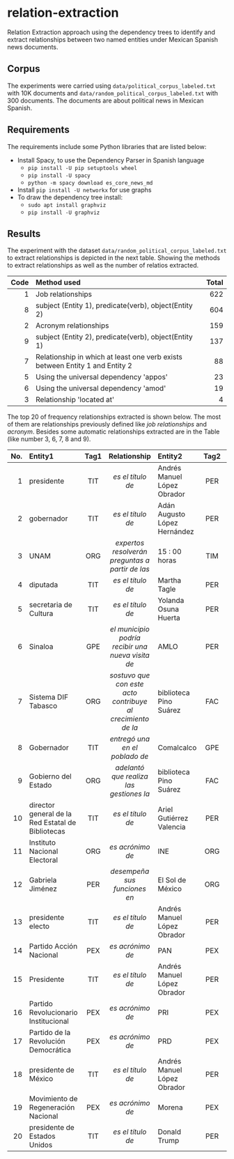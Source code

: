 # relation-extraction
Relation Extraction approach using the dependency trees to identify and extract relationships between two named entities under Mexican Spanish news documents.

## Corpus
The experiments were carried using <code>data/political_corpus_labeled.txt</code> with 10K documents and <code>data/random_political_corpus_labeled.txt</code> with 300 documents. The documents are about political news in Mexican Spanish.

## Requirements
The requirements include some Python libraries that are listed below:

- Install Spacy, to use the Dependency Parser in Spanish language
	- <code>pip install -U pip setuptools wheel</code>
	- <code>pip install -U spacy</code>
	- <code>python -m spacy download es_core_news_md</code>
- Install <code>pip install -U networkx</code> for use graphs
- To draw the dependency tree install:
	- <code>sudo apt install graphviz</code>
	- <code>pip install -U graphviz</code>

## Results
The experiment with the dataset <code>data/random_political_corpus_labeled.txt</code> to extract relationships is depicted in the next table. Showing the methods to extract relationships as well as the number of relatios extracted.

| Code | Method used | Total
| ---: | :--- | ---: |
| 1 | Job relationships | 622 |
| 8 | subject (Entity 1), predicate(verb), object(Entity 2) | 604 |
| 2 | Acronym relationships | 159 |
| 9 | subject (Entity 2), predicate(verb), object(Entity 1) | 137 |
| 7 | Relationship in which at least one verb exists between Entity 1 and Entity 2 | 88 |
| 5 | Using the universal dependency 'appos' | 23 |
| 6 | Using the universal dependency 'amod' | 19 |
| 3 | Relationship 'located at' | 4 |

The top 20 of frequency relationships extracted is shown below. The most of them are relationships previously defined like *job relationships* and *acronym*. Besides some automatic relationships extracted are in the Table (like number 3, 6, 7, 8 and 9).

| No. | Entity1 | Tag1 | Relationship | Entity2 | Tag2 | Frequency |
| ---: | :--- | :---: | :---: | :--- | :---: | ---: |
| 1 | presidente | TIT | *es el título de* | Andrés Manuel López Obrador | PER | 61 |
| 2 | gobernador | TIT | *es el título de* | Adán Augusto López Hernández | PER | 32 |
| 3 | UNAM | ORG | *expertos resolverán preguntas a partir de las* | 15 : 00 horas | TIM | 31 |
| 4 | diputada | TIT | *es el título de* | Martha Tagle | PER | 25 |
| 5 | secretaria de Cultura | TIT | *es el título de* | Yolanda Osuna Huerta | PER | 17 |
| 6 | Sinaloa | GPE | *el municipio podría recibir una nueva visita de* | AMLO | PER | 16 |
| 7 | Sistema DIF Tabasco | ORG | *sostuvo que con este acto contribuye al crecimiento de la* | biblioteca Pino Suárez | FAC | 15 |
| 8 | Gobernador | TIT | *entregó una en el poblado de* | Comalcalco | GPE | 15 |
| 9 | Gobierno del Estado | ORG | *adelantó que realiza las gestiones la* | biblioteca Pino Suárez | FAC | 15 |
| 10 | director general de la Red Estatal de Bibliotecas | TIT | *es el título de* | Ariel Gutiérrez Valencia | PER | 15 |
| 11 | Instituto Nacional Electoral | ORG | *es acrónimo de* | INE | ORG | 13 |
| 12 | Gabriela Jiménez | PER | *desempeña sus funciones en* | El Sol de México | ORG | 11 |
| 13 | presidente electo | TIT | *es el título de* | Andrés Manuel López Obrador | PER | 11 |
| 14 | Partido Acción Nacional | PEX | *es acrónimo de* | PAN | PEX | 10 |
| 15 | Presidente | TIT | *es el título de* | Andrés Manuel López Obrador | PER | 10 |
| 16 | Partido Revolucionario Institucional | PEX | *es acrónimo de* | PRI | PEX | 7 |
| 17 | Partido de la Revolución Democrática | PEX | *es acrónimo de* | PRD | PEX | 7 |
| 18 | presidente de México | TIT | *es el título de* | Andrés Manuel López Obrador | PER | 7 |
| 19 | Movimiento de Regeneración Nacional | PEX | *es acrónimo de* | Morena | PEX | 6 |
| 20 | presidente de Estados Unidos | TIT | *es el título de* | Donald Trump | PER | 6 |
